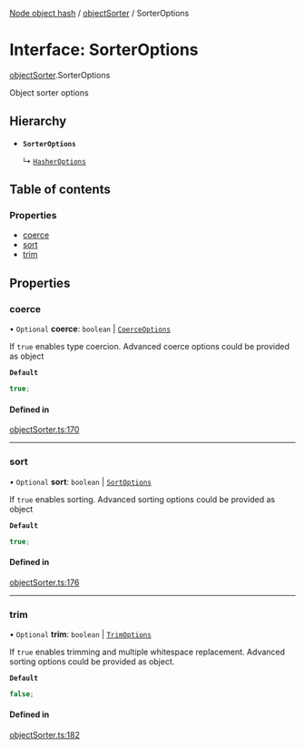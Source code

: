 [Node object hash](../README.md) / [objectSorter](../modules/objectSorter.md) / SorterOptions

# Interface: SorterOptions

[objectSorter](../modules/objectSorter.md).SorterOptions

Object sorter options

## Hierarchy

- **`SorterOptions`**

  ↳ [`HasherOptions`](hasher.HasherOptions.md)

## Table of contents

### Properties

- [coerce](objectSorter.SorterOptions.md#coerce)
- [sort](objectSorter.SorterOptions.md#sort)
- [trim](objectSorter.SorterOptions.md#trim)

## Properties

### coerce

• `Optional` **coerce**: `boolean` \| [`CoerceOptions`](objectSorter.CoerceOptions.md)

If `true` enables type coercion.
Advanced coerce options could be provided as object

**`Default`**

```ts
true;
```

#### Defined in

[objectSorter.ts:170](https://github.com/SkeLLLa/node-object-hash/blob/56d25e0/src/objectSorter.ts#L170)

---

### sort

• `Optional` **sort**: `boolean` \| [`SortOptions`](objectSorter.SortOptions.md)

If `true` enables sorting.
Advanced sorting options could be provided as object

**`Default`**

```ts
true;
```

#### Defined in

[objectSorter.ts:176](https://github.com/SkeLLLa/node-object-hash/blob/56d25e0/src/objectSorter.ts#L176)

---

### trim

• `Optional` **trim**: `boolean` \| [`TrimOptions`](objectSorter.TrimOptions.md)

If `true` enables trimming and multiple whitespace replacement.
Advanced sorting options could be provided as object.

**`Default`**

```ts
false;
```

#### Defined in

[objectSorter.ts:182](https://github.com/SkeLLLa/node-object-hash/blob/56d25e0/src/objectSorter.ts#L182)
